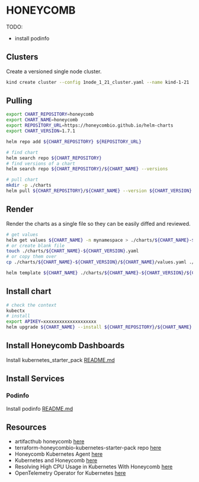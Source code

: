 # HONEYCOMB

TODO:

* install podinfo

## Clusters

Create a versioned single node cluster.  

```sh
kind create cluster --config 1node_1_21_cluster.yaml --name kind-1-21
```

## Pulling

```sh
export CHART_REPOSITORY=honeycomb
export CHART_NAME=honeycomb
export REPOSITORY_URL=https://honeycombio.github.io/helm-charts
export CHART_VERSION=1.7.1
```

```sh
helm repo add ${CHART_REPOSITORY} ${REPOSITORY_URL}

# find chart
helm search repo ${CHART_REPOSITORY}
# find versions of a chart 
helm search repo ${CHART_REPOSITORY}/${CHART_NAME} --versions

# pull chart
mkdir -p ./charts
helm pull ${CHART_REPOSITORY}/${CHART_NAME} --version ${CHART_VERSION} --untar --untardir ./charts/${CHART_NAME}-${CHART_VERSION}
```

## Render

Render the charts as a single file so they can be easily diffed and reviewed.  

```sh
# get values 
helm get values ${CHART_NAME} -n mynamespace > ./charts/${CHART_NAME}-${CHART_VERSION}.yaml
# or create blank file
touch ./charts/${CHART_NAME}-${CHART_VERSION}.yaml
# or copy them over
cp ./charts/${CHART_NAME}-${CHART_VERSION}/${CHART_NAME}/values.yaml ./charts/${CHART_NAME}-${CHART_VERSION}/${CHART_NAME}-values.yaml

helm template ${CHART_NAME} ./charts/${CHART_NAME}-${CHART_VERSION}/${CHART_NAME} -f ./charts/${CHART_NAME}-${CHART_VERSION}/${CHART_NAME}-values.yaml --namespace kube-system > ./charts/${CHART_NAME}-${CHART_VERSION}-test.yaml
```

## Install chart

```sh
# check the context
kubectx
# install
export APIKEY=xxxxxxxxxxxxxxxxxxxx
helm upgrade ${CHART_NAME} --install ${CHART_REPOSITORY}/${CHART_NAME} --set honeycomb.apiKey=$APIKEY
```

## Install Honeycomb Dashboards

Install kubernetes_starter_pack [README.md](kubernetes_starter_pack/README.md)  

## Install Services

### Podinfo

Install podinfo [README.md](../17_podinfo/README.md)  

## Resources

* artifacthub honeycomb [here](https://artifacthub.io/packages/helm/honeycomb/honeycomb)
* terraform-honeycombio-kubernetes-starter-pack repo [here](https://github.com/honeycombio/terraform-honeycombio-kubernetes-starter-pack)
* Honeycomb Kubernetes Agent [here](https://docs.honeycomb.io/integrations/kubernetes/honeycomb-kubernetes-agent/)
* Kubernetes and Honeycomb [here](https://docs.honeycomb.io/integrations/kubernetes/)
* Resolving High CPU Usage in Kubernetes With Honeycomb [here](https://www.honeycomb.io/blog/diving-into-kubernetes-clusters-with-honeycomb)
* OpenTelemetry Operator for Kubernetes [here](https://opentelemetry.io/docs/k8s-operator/)
